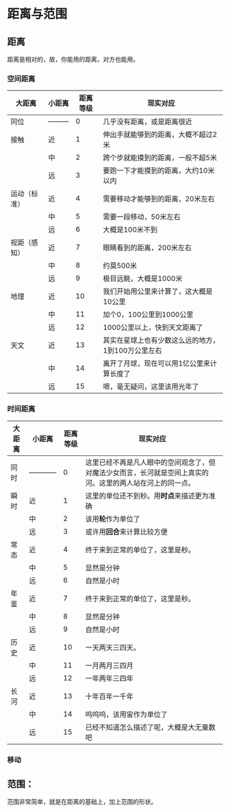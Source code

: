 # 距离与范围


## 距离

距离是相对的，故，你能用的距离，对方也能用。

### 空间距离


| 大距离 | 小距离 | 距离等级 | 现实对应 |
| ------ | ------ | -------- | -------- |
| 同位|———|0|几乎没有距离，或是距离很近|
|接触   | 近     |       1   |     伸出手就能够到的距离，大概不超过2米     |
|        | 中     |     2     |    跨个步就能摸到的距离，一般不超5米      |
|        | 远     |   3       |       要跑一下才能摸到的距离，大约10米以内   |
|   运动（标准）     | 近     |    4      |    需要移动才能够到的距离，20米左右      |
|        | 中     |    5      |    需要一段移动，50米左右     |
|        | 远     |     6     |   大概是100米不到      |
|   视距（感知）     | 近     |    7      |    眼睛看到的距离，200米左右      |
|        | 中     |    8      |    约莫500米     |
|        | 远     |     9     |   极目远眺，大概是1000米      |
|地理        | 近     |    10      |   我们开始用公里来计算了，这大概是10公里       |
|        | 中     |    11      |   加个0，100公里到1000公里       |
|        | 远     |      12    |    1000公里以上，快到天文距离了     |
|  天文      | 近     |   13       |   其实在星球上也有少数这么远的地方，1到100万公里左右       |
|        | 中     |       14   |   离开了月球，现在可以用1亿公里来计算长度了       |
|        | 远     |     15     |   嗯，毫无疑问，这里该用光年了       |



### 时间距离



| 大距离 | 小距离 | 距离等级 | 现实对应 |
| ------ | ------ | -------- | -------- |
|  同时      | ———— |   0       |   这里已经不再是凡人眼中的空间观念了，但对魔法少女而言，长河就是空间上真实的河。这里的两人站在河上的同一点。       |
|  瞬时      | 近     |   1       |   这里的单位还不到秒。用**时点**来描述更为准确       |
|        | 中     |      2    |    该用**轮**作为单位了      |
|        | 远     |     3     |    或许用**回合**来计算比较方便      |
|  常态      | 近     |   4       |   终于来到正常的单位了，这里是秒。       |
|        | 中     |      5    |    显然是分钟      |
|        | 远     |     6     |    自然是小时      |
|  年鉴      | 近     |   7       |   终于来到正常的单位了，这里是秒。       |
|        | 中     |      8    |    显然是分钟      |
|        | 远     |     9     |    自然是小时      |
|  历史      | 近     |   10       |   一天两天三四天。       |
|        | 中     |      11    |    一月两月三四月      |
|        | 远     |     12     |    一年两年三四年      |
|  长河      | 近     |   13       |   十年百年一千年       |
|        | 中     |      14    |    呜呜呜，该用宙作为单位了      |
|        | 远     |     15     |    已经不知道怎么描述了呢，大概是大无量数吧      |


### 移动


## 范围：

范围非常简单，就是在距离的基础上，加上范围的形状。


